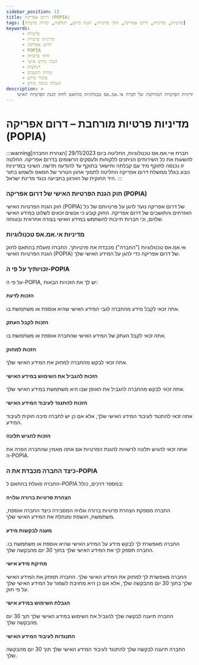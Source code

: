 ```yaml
---
sidebar_position: 13
title: דרום אפריקה (POPIA)
tags: [פרטיות, מדיניות, דרום אפריקה, חוקי פרטיות, הגנת מידע, רגולציה, זכויות פרטיות]
keywords:
      - פרטיות
      - מדיניות פרטיות
      - דרום אפריקה
      - POPIA
      - חוקי פרטיות
      - הגנת מידע אישי
      - רגולציה
      - זכויות תושבים
      - עיבוד מידע
      - הגבלת עיבוד מידע
description: >
    מסמך זה מפרט את מדיניות הפרטיות המורחבת של חברת אי.אמ.אס טכנולוגיות בהתאם לחוק הגנת הפרטיות האישי (POPIA) של דרום אפריקה, כולל פירוט על זכויות התושבים והאופן שבו החברה פועלת בהתאם לדרישות החוק. המסמך כולל גם הצהרה על השעיית השירותים ללקוחות ולעסקים בדרום אפריקה עקב שינוי במדיניות החברה.
---
```



# מדיניות פרטיות מורחבת – דרום אפריקה (POPIA)  

:::warning[הצהרת החברה]
חברת איי.אמ.אס טכנולוגיות, החליטה ביום 29/11/2023 להשעות את כל השירותים הניתנים ללקוחות ולעסקים הרשומים בדרום אפריקה. החלטה זו נכנסה לתוקף מיד עם קבלתה ותישאר בתוקף עד להודעה חדשה. השינוי במדיניות נובע בגלל ממשלת דרום אפריקה החליטה לתמוך ארגון הטרור של חמאס ולשמש בתור היד החוקית של הארגון בתביעה כנגד מדינת ישראל.
:::

### חוק הגנת הפרטיות האישי של דרום אפריקה (POPIA)

חוק הגנת הפרטיות האישי (POPIA) של דרום אפריקה נועד להגן על פרטיותם של כל האזרחים והתושבים של דרום אפריקה. החוק קובע כי אנשים זכאים לשלוט במידע האישי שלהם, וכי חברות חייבות להשתמש במידע האישי בצורה אחראית ובטוחה.

### מדיניות אי.אמ.אס טכנולוגיות

אי.אמ.אס טכנולוגיות ("החברה") מכבדת את פרטיותך. החברה פועלת בהתאם לחוק הגנת הפרטיות האישי (POPIA) של דרום אפריקה כדי להגן על המידע האישי שלך.

### זכויותיך על פי ה-POPIA

על פי ה-POPIA, יש לך את הזכויות הבאות:

#### הזכות לדעת

אתה זכאי לקבל מידע מהחברה לגבי המידע האישי שהיא אוספת או משתמשת בו.

#### הזכות לקבל העתק

אתה זכאי לקבל העתק של המידע האישי שהחברה אוספת או משתמשת בו.

#### הזכות למחוק

אתה זכאי לבקש מהחברה למחוק את המידע האישי שלך.

#### הזכות להגביל את השימוש במידע האישי

אתה זכאי לבקש מהחברה להגביל את האופן שבו היא משתמשת במידע האישי שלך.

#### הזכות להתנגד לעיבוד המידע האישי

אתה זכאי להתנגד לעיבוד המידע האישי שלך, אלא אם כן יש לחברה סיבה חוקית לעיבוד המידע.

#### הזכות להגיש תלונה

אתה זכאי להגיש תלונה לרשויות להגנת הפרטיות אם אתה מאמין שהחברה הפרה את ה-POPIA.

### כיצד החברה מכבדת את ה-POPIA

החברה פועלת בהתאם ל-POPIA במספר דרכים, כולל:

#### הצהרת פרטיות ברורה וגלויה

החברה מספקת הצהרת פרטיות ברורה וגלויה המסבירה כיצד החברה אוספת, משתמשת, חושפת ומנהלת את המידע האישי שלך.

#### מענה לבקשות מידע

החברה מאפשרת לך לבקש מידע על המידע האישי שהיא אוספת או משתמשת בו. החברה תספק לך את המידע האישי שלך בתוך 30 יום מהבקשה שלך.

#### מחיקת מידע אישי

החברה מאפשרת לך למחוק את המידע האישי שלך. החברה תמחק את המידע האישי שלך בתוך 30 יום מהבקשה שלך, אלא אם כן היא מחויבת לשמור על המידע האישי שלך על פי חוק.

#### הגבלת השימוש במידע אישי

החברה תיענה לבקשה שלך להגביל את השימוש במידע האישי שלך תוך 30 יום מהבקשה שלך.

#### התנגדות לעיבוד המידע האישי

החברה תיענה לבקשה שלך להתנגד לעיבוד המידע האישי שלך תוך 30 יום מהבקשה שלך.